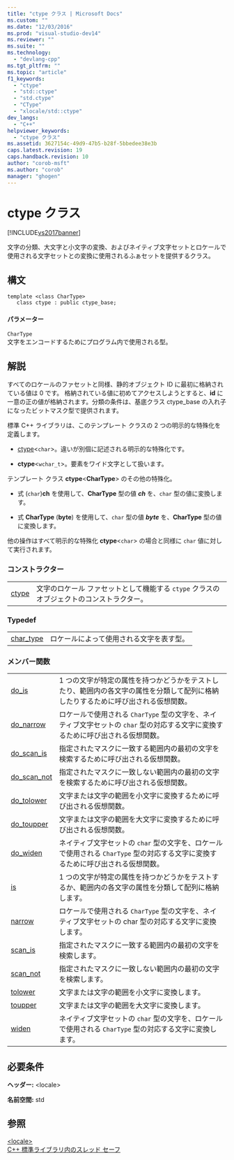 ```yaml
---
title: "ctype クラス | Microsoft Docs"
ms.custom: ""
ms.date: "12/03/2016"
ms.prod: "visual-studio-dev14"
ms.reviewer: ""
ms.suite: ""
ms.technology: 
  - "devlang-cpp"
ms.tgt_pltfrm: ""
ms.topic: "article"
f1_keywords: 
  - "ctype"
  - "std::ctype"
  - "std.ctype"
  - "CType"
  - "xlocale/std::ctype"
dev_langs: 
  - "C++"
helpviewer_keywords: 
  - "ctype クラス"
ms.assetid: 3627154c-49d9-47b5-b28f-5bbedee38e3b
caps.latest.revision: 19
caps.handback.revision: 10
author: "corob-msft"
ms.author: "corob"
manager: "ghogen"
---
```

# ctype クラス
[!INCLUDE[vs2017banner](../assembler/inline/includes/vs2017banner.md)]

文字の分類、大文字と小文字の変換、およびネイティブ文字セットとロケールで使用される文字セットとの変換に使用されるふぁセットを提供するクラス。  
  
## 構文  
  
```  
template <class CharType>  
   class ctype : public ctype_base;  
```  
  
#### パラメーター  
 `CharType`  
 文字をエンコードするためにプログラム内で使用される型。  
  
## 解説  
 すべてのロケールのファセットと同様、静的オブジェクト ID に最初に格納されている値は 0 です。  格納されている値に初めてアクセスしようとすると、**id** に一意の正の値が格納されます。分類の条件は、基底クラス ctype\_base の入れ子になったビットマスク型で提供されます。  
  
 標準 C\+\+ ライブラリは、このテンプレート クラスの 2 つの明示的な特殊化を定義します。  
  
-   [ctype](#vclrf_locale_ctype_class)\<`char`\>。違いが別個に記述される明示的な特殊化です。  
  
-   **ctype**\<`wchar_t`\>。要素をワイド文字として扱います。  
  
 テンプレート クラス **ctype**\<**CharType**\> のその他の特殊化。  
  
-   式 \(`char`\)**ch** を使用して、**CharType** 型の値 ***ch*** を、`char` 型の値に変換します。  
  
-   式 **CharType** \(**byte**\) を使用して、`char` 型の値 ***byte*** を、**CharType** 型の値に変換します。  
  
 他の操作はすべて明示的な特殊化 **ctype**\<`char`\> の場合と同様に `char` 値に対して実行されます。  
  
### コンストラクター  
  
|||  
|-|-|  
|[ctype](../Topic/ctype::ctype.md)|文字のロケール ファセットとして機能する `ctype` クラスのオブジェクトのコンストラクター。|  
  
### Typedef  
  
|||  
|-|-|  
|[char\_type](../Topic/ctype::char_type.md)|ロケールによって使用される文字を表す型。|  
  
### メンバー関数  
  
|||  
|-|-|  
|[do\_is](../Topic/ctype::do_is.md)|1 つの文字が特定の属性を持つかどうかをテストしたり、範囲内の各文字の属性を分類して配列に格納したりするために呼び出される仮想関数。|  
|[do\_narrow](../Topic/ctype::do_narrow.md)|ロケールで使用される `CharType` 型の文字を、ネイティブ文字セットの `char` 型の対応する文字に変換するために呼び出される仮想関数。|  
|[do\_scan\_is](../Topic/ctype::do_scan_is.md)|指定されたマスクに一致する範囲内の最初の文字を検索するために呼び出される仮想関数。|  
|[do\_scan\_not](../Topic/ctype::do_scan_not.md)|指定されたマスクに一致しない範囲内の最初の文字を検索するために呼び出される仮想関数。|  
|[do\_tolower](../Topic/ctype::do_tolower.md)|文字または文字の範囲を小文字に変換するために呼び出される仮想関数。|  
|[do\_toupper](../Topic/ctype::do_toupper.md)|文字または文字の範囲を大文字に変換するために呼び出される仮想関数。|  
|[do\_widen](../Topic/ctype::do_widen.md)|ネイティブ文字セットの `char` 型の文字を、ロケールで使用される `CharType` 型の対応する文字に変換するために呼び出される仮想関数。|  
|[is](../Topic/ctype::is.md)|1 つの文字が特定の属性を持つかどうかをテストするか、範囲内の各文字の属性を分類して配列に格納します。|  
|[narrow](../Topic/ctype::narrow.md)|ロケールで使用される `CharType` 型の文字を、ネイティブ文字セットの char 型の対応する文字に変換します。|  
|[scan\_is](../Topic/ctype::scan_is.md)|指定されたマスクに一致する範囲内の最初の文字を検索します。|  
|[scan\_not](../Topic/ctype::scan_not.md)|指定されたマスクに一致しない範囲内の最初の文字を検索します。|  
|[tolower](../Topic/ctype::tolower.md)|文字または文字の範囲を小文字に変換します。|  
|[toupper](../Topic/ctype::toupper.md)|文字または文字の範囲を大文字に変換します。|  
|[widen](../Topic/ctype::widen.md)|ネイティブ文字セットの `char` 型の文字を、ロケールで使用される `CharType` 型の対応する文字に変換します。|  
  
## 必要条件  
 **ヘッダー:** \<locale\>  
  
 **名前空間:** std  
  
## 参照  
 [\<locale\>](../standard-library/locale.md)   
 [C\+\+ 標準ライブラリ内のスレッド セーフ](../standard-library/thread-safety-in-the-cpp-standard-library.md)